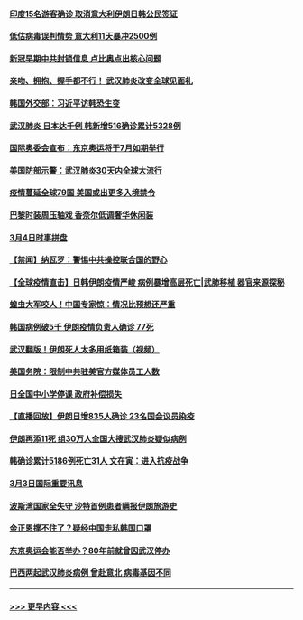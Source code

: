 #### [印度15名游客确诊 取消意大利伊朗日韩公民签证](../pages/prog202/a102791475.md?t=03041731) 
#### [低估病毒误判情势 意大利11天暴冲2500例](../pages/prog202/a102791348.md?t=03041731) 
#### [新冠早期中共封锁信息 卢比奥点出核心问题](../pages/prog202/a102791383.md?t=03041731) 
#### [亲吻、拥抱、握手都不行！ 武汉肺炎改变全球见面礼](../pages/prog202/a102791314.md?t=03041731) 
#### [韩国外交部：习近平访韩恐生变](../pages/prog202/a102791303.md?t=03041731) 
#### [武汉肺炎 日本达千例 韩新增516确诊累计5328例](../pages/prog202/a102791290.md?t=03041731) 
#### [国际奥委会宣布：东京奥运将于7月如期举行](../pages/prog202/a102791284.md?t=03041731) 
#### [美国防部示警：武汉肺炎30天内全球大流行](../pages/prog202/a102791222.md?t=03041731) 
#### [疫情蔓延全球79国 美国或出更多入境禁令](../pages/prog202/a102791179.md?t=03041731) 
#### [巴黎时装周压轴戏  香奈尔低调奢华休闲装](../pages/prog202/a102791146.md?t=03041731) 
#### [3月4日时事拼盘](../pages/prog202/a102791082.md?t=03041731) 
#### [【禁闻】纳瓦罗：警惕中共操控联合国的野心](../pages/prog202/a102791040.md?t=03041731) 
#### [【全球疫情直击】日韩伊朗疫情严峻 病例暴增高层死亡|武肺移植 器官来源探秘](../pages/prog202/a102791016.md?t=03041731) 
#### [蝗虫大军咬人！中国专家惊：情况比预想还严重](../pages/prog202/a102790691.md?t=03041731) 
#### [韩国病例破5千 伊朗疫情负责人确诊 77死](../pages/prog202/a102790954.md?t=03041731) 
#### [武汉翻版！伊朗死人太多用纸箱装（视频）](../pages/prog202/a102790888.md?t=03041731) 
#### [美国务院：限制中共驻美官方媒体员工人数](../pages/prog202/a102790926.md?t=03041731) 
#### [日全国中小学停课 政府补偿损失](../pages/prog202/a102790884.md?t=03041731) 
#### [【直播回放】伊朗日增835人确诊 23名国会议员染疫](../pages/prog202/a102789798.md?t=03041731) 
#### [伊朗再添11死 组30万人全国大搜武汉肺炎疑似病例](../pages/prog202/a102790794.md?t=03041731) 
#### [韩确诊累计5186例死亡31人 文在寅：进入抗疫战争](../pages/prog202/a102790745.md?t=03041731) 
#### [3月3日国际重要讯息](../pages/prog202/a102790710.md?t=03041731) 
#### [波斯湾国家全失守 沙特首例患者瞒报伊朗旅游史](../pages/prog202/a102790650.md?t=03041731) 
#### [金正恩撑不住了？疑经中国走私韩国口罩](../pages/prog202/a102790707.md?t=03041731) 
#### [东京奥运会能否举办？80年前就曾因武汉停办](../pages/prog202/a102790620.md?t=03041731) 
#### [巴西两起武汉肺炎病例 曾赴意北 病毒基因不同](../pages/prog202/a102790556.md?t=03041731) 

----
#### [ >>> 更早内容 <<< ](../indexes/prog202-earlier.md)
